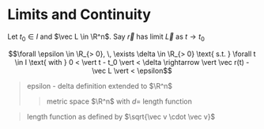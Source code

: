# Limits and Continuity

Let $t_0 \in I$ and $\vec L \in \R^n$.
Say $\vec r$ has limit $\vec L$ as $t \rightarrow t_0$ 

$$\forall \epsilon \in \R_{> 0}, \, \exists \delta \in \R_{> 0} \text{ s.t. } \forall t \in I \text{ with } 0 < \vert t - t_0 \vert < \delta \rightarrow \vert \vec r(t) - \vec L \vert < \epsilon$$

> epsilon - delta definition extended to $\R^n$
> > metric space $\R^n$ with $d =$ length function

> length function as defined by $\sqrt{\vec v \cdot \vec v}$
